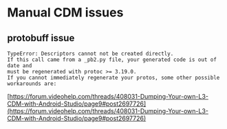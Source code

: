 # Manual CDM issues

## protobuff issue

```
TypeError: Descriptors cannot not be created directly.
If this call came from a _pb2.py file, your generated code is out of date and 
must be regenerated with protoc >= 3.19.0.
If you cannot immediately regenerate your protos, some other possible workarounds are:
```

[https://forum.videohelp.com/threads/408031-Dumping-Your-own-L3-CDM-with-Android-Studio/page9#post2697726](https://forum.videohelp.com/threads/408031-Dumping-Your-own-L3-CDM-with-Android-Studio/page9#post2697726)

